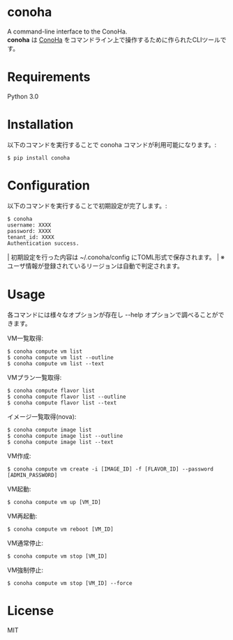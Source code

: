 conoha
======

A command-line interface to the ConoHa.  
**conoha** は [ConoHa](https://www.conoha.jp/)
  をコマンドライン上で操作するために作られたCLIツールです。

Requirements
============

Python 3.0

Installation
============

以下のコマンドを実行することで conoha コマンドが利用可能になります。:

    $ pip install conoha

Configuration
=============

以下のコマンドを実行することで初期設定が完了します。:

    $ conoha
    username: XXXX
    password: XXXX
    tenant_id: XXXX
    Authentication success.

| 初期設定を行った内容は \~/.conoha/config にTOML形式で保存されます。
| ※ユーザ情報が登録されているリージョンは自動で判定されます。

Usage
=====

各コマンドには様々なオプションが存在し \--help
オプションで調べることができます。

VM一覧取得:

    $ conoha compute vm list
    $ conoha compute vm list --outline
    $ conoha compute vm list --text

VMプラン一覧取得:

    $ conoha compute flavor list
    $ conoha compute flavor list --outline
    $ conoha compute flavor list --text

イメージ一覧取得(nova):

    $ conoha compute image list
    $ conoha compute image list --outline
    $ conoha compute image list --text

VM作成:

    $ conoha compute vm create -i [IMAGE_ID] -f [FLAVOR_ID] --password [ADMIN_PASSWORD]

VM起動:

    $ conoha compute vm up [VM_ID]

VM再起動:

    $ conoha compute vm reboot [VM_ID]

VM通常停止:

    $ conoha compute vm stop [VM_ID]

VM強制停止:

    $ conoha compute vm stop [VM_ID] --force

License
=======

MIT
